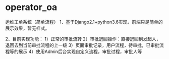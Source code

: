 # operator_oa
运维工单系统（简单流程）
1、基于Django2.1+python3.6实现，前端只是简单的展示效果，暂无样式。

2、目前实现功能：
1）正常的审批流转
2）审批退回操作：直接退回到发起人，退回去到当前审批流程的上一级
3）页面审批记录，用户流程，待审批，已审批流程等的展示
4）使用Admin后台实现自定义流程，审批过程，审批人等
